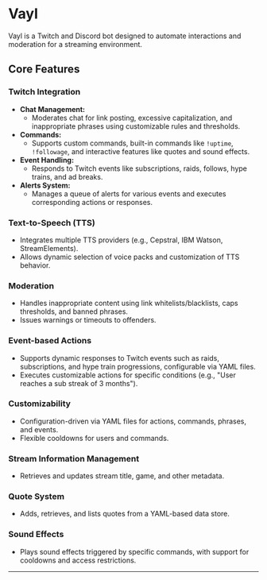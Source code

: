 # Vayl

Vayl is a Twitch and Discord bot designed to automate interactions and moderation for a streaming environment.

## Core Features

### Twitch Integration
- **Chat Management:**
  - Moderates chat for link posting, excessive capitalization, and inappropriate phrases using customizable rules and thresholds.
- **Commands:**
  - Supports custom commands, built-in commands like `!uptime`, `!followage`, and interactive features like quotes and sound effects.
- **Event Handling:**
  - Responds to Twitch events like subscriptions, raids, follows, hype trains, and ad breaks.
- **Alerts System:**
  - Manages a queue of alerts for various events and executes corresponding actions or responses.

### Text-to-Speech (TTS)
- Integrates multiple TTS providers (e.g., Cepstral, IBM Watson, StreamElements).
- Allows dynamic selection of voice packs and customization of TTS behavior.

### Moderation
- Handles inappropriate content using link whitelists/blacklists, caps thresholds, and banned phrases.
- Issues warnings or timeouts to offenders.

### Event-based Actions
- Supports dynamic responses to Twitch events such as raids, subscriptions, and hype train progressions, configurable via YAML files.
- Executes customizable actions for specific conditions (e.g., "User reaches a sub streak of 3 months").

### Customizability
- Configuration-driven via YAML files for actions, commands, phrases, and events.
- Flexible cooldowns for users and commands.

### Stream Information Management
- Retrieves and updates stream title, game, and other metadata.

### Quote System
- Adds, retrieves, and lists quotes from a YAML-based data store.

### Sound Effects
- Plays sound effects triggered by specific commands, with support for cooldowns and access restrictions.

---
